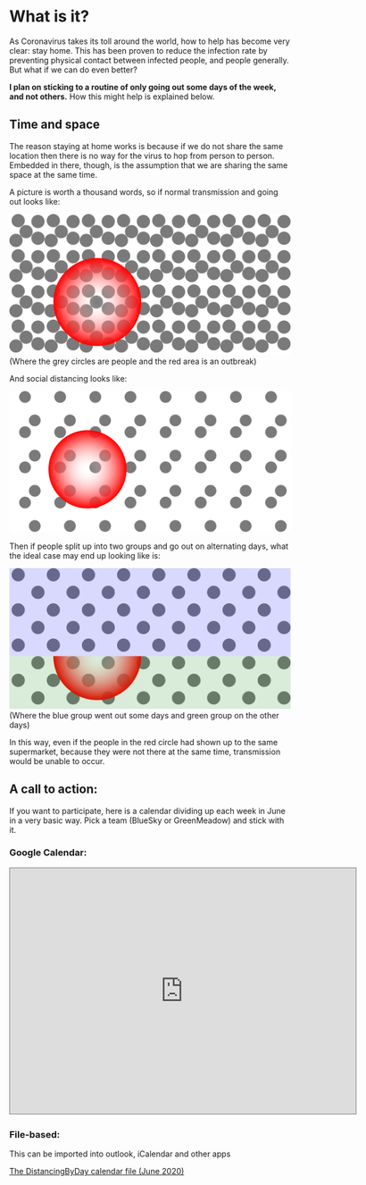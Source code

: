 # What is it?

As Coronavirus takes its toll around the world, how to help has become very
clear: stay home. This has been proven to reduce the infection rate by
preventing physical contact between infected people, and people generally. But
what if we can do even better?

**I plan on sticking to a routine of only going out some days of the week, and
not others.** How this might help is explained below.

## Time and space

The reason staying at home works is because if we do not share the same
location then there is no way for the virus to hop from person to person.
Embedded in there, though, is the assumption that we are sharing the same space
at the same time.

A picture is worth a thousand words, so if normal transmission and going out
looks like:

![normal transmission](/assets/images/normal_population.svg)
(Where the grey circles are people and the red area is an outbreak)

And social distancing looks like:

![distanced transmission](/assets/images/distanced_population.svg)

Then if people split up into two groups and go out on alternating days, what the
ideal case may end up looking like is:

![time distanced transmission](/assets/images/time_distanced_population.svg)
(Where the blue group went out some days and green group on the other days)

In this way, even if the people in the red circle had shown up to the same
supermarket, because they were not there at the same time, transmission would be
unable to occur.

## A call to action:

If you want to participate, here is a calendar dividing up each week in June in
a very basic way. Pick a team (BlueSky or GreenMeadow) and stick with it.

### Google Calendar:
<iframe src="https://calendar.google.com/calendar/embed?height=440&amp;wkst=1&amp;bgcolor=%23ffffff&amp;ctz=America%2FNew_York&amp;src=bGs4amwyM3UwNGF1cDlnaGcwdDRlNjdjZGtAZ3JvdXAuY2FsZW5kYXIuZ29vZ2xlLmNvbQ&amp;color=%23A79B8E&amp;showTz=0&amp;showCalendars=0&amp;showPrint=0&amp;showDate=1&amp;showTitle=0" style="border:solid 1px #777" width="620" height="440" frameborder="0" scrolling="no"></iframe>

### File-based:

This can be imported into outlook, iCalendar and other apps

[The DistancingByDay calendar file (June 2020)](https://calendar.google.com/calendar/ical/lk8jl23u04aup9ghg0t4e67cdk%40group.calendar.google.com/public/basic.ics)
